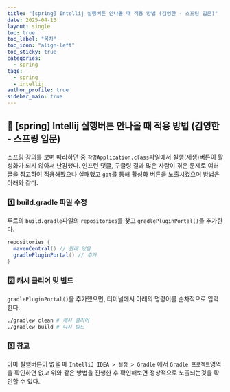 ```yaml
---
title: "[spring] Intellij 실행버튼 안나올 때 적용 방법 (김영한 - 스프링 입문)"
date: 2025-04-13
layout: single
toc: true
toc_label: "목차"
toc_icon: "align-left"
toc_sticky: true
categories:
  - spring  
tags:
  - spring
  - intellij
author_profile: true
sidebar_main: true
---
```


## :ledger: [spring] Intellij 실행버튼 안나올 때 적용 방법 (김영한 - 스프링 입문)
스프링 강의를 보며 따라하던 중 `작명Application.class`파일에서 실행(재생)버튼이 활성화가 되지 않아서 난감했다. 인프런 댓글, 구글링 결과 많은 사람이 겪은 문제로 여러 글을 참고하여 적용해봤으나 실패했고 `gpt`를 통해 활성화 버튼을 노출시켰으며 방법은 아래와 같다.

### :one: build.gradle 파일 수정
루트의 `build.gradle`파일의 `repositories`를 찾고 `gradlePluginPortal()`을 추가한다.

```java
repositories {
  mavenCentral() // 원래 있음
  gradlePluginPortal() // 추가
}
```

### :two: 캐시 클리어 및 빌드
`gradlePluginPortal()`을 추가했으면, 터미널에서 아래의 명령어를 순차적으로 입력한다.

```bash
./gradlew clean # 캐시 클리어
./gradlew build # 다시 빌드
```

### :three: 참고
아마 실행버튼이 없을 때 `IntelliJ IDEA > 설정 > Gradle` 에서 `Gradle 프로젝트`영역을 확인하면 없고 위와 같은 방법을 진행한 후 확인해보면 정상적으로 노출되는것을 확인할 수 있다.
